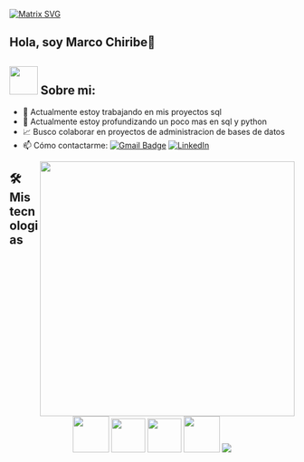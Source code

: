 [![Matrix SVG](https://raw.githubusercontent.com/rodrigograca31/rodrigograca31/master/matrix.svg)](https://www.youtube.com/watch?v=SDkAGkd4NLc) 
  
## Hola, soy Marco Chiribe👋

## <picture><img src = "https://github.com/7oSkaaa/7oSkaaa/blob/main/Images/about_me.gif?raw=true" width = 50px></picture> Sobre mi:
- 🔭 Actualmente estoy trabajando en mis proyectos sql
- 🌱 Actualmente estoy profundizando un poco mas en sql y python
- 📈 Busco colaborar en proyectos de administracion de bases de datos
- 📫 Cómo contactarme: [![Gmail Badge](https://img.shields.io/badge/-marcochiribe@gmail.com-d14836?style=flat-square&logo=Gmail&logoColor=white&link=mailto:marcochiribe@gmail.com)](mailto:marcochiribe@gmail.com)
  			<a href="https://www.linkedin.com/in/marco-chiribe-981547283" target="_blank"><img alt="LinkedIn" src="https://img.shields.io/badge/linkedin-%230077B5.svg?&style=flat-square&logo=linkedin&logoColor=white" />
</a>



<picture> <img align="right" src="https://github.com/7oSkaaa/7oSkaaa/blob/main/Images/Right_Side.gif?raw=true" width = 450px></picture>


## 🛠️Mis tecnologias


<p align="center">
	<img src="https://cdn.jsdelivr.net/gh/devicons/devicon/icons/python/python-original.svg"  style="height: 4rem"/>
	<img height=60px src="https://www.vectorlogo.zone/logos/mysql/mysql-official.svg"> 
	<img height=60px src="https://www.vectorlogo.zone/logos/postgresql/postgresql-vertical.svg"> 
	<img src="https://cdn.jsdelivr.net/gh/devicons/devicon/icons/git/git-plain.svg" style="height: 4rem"/>
	<img src="https://img.icons8.com/color/48/4a90e2/visual-studio-code-2019.png"/> </p>

<br>


